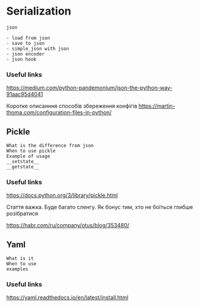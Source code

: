# Serialization 
    json
    
    - load from json  
    - save to json
    - simple_json with json
    - json encoder
    - json hook
  
### Useful links

https://medium.com/python-pandemonium/json-the-python-way-91aac95d4041

Коротке описанння способів збереження конфігів
https://martin-thoma.com/configuration-files-in-python/
## Pickle 

    What is the difference from json
    When to use pickle 
    Example of usage
    __setstate__
    __getstate__
    

### Useful links

https://docs.python.org/3/library/pickle.html

Стаття важка. Буде багато сленгу. Як бонус тим, хто не боїться глибше розібратися

https://habr.com/ru/company/otus/blog/353480/  

## Yaml

    What is it
    When to use
    examples

### Useful links

https://yaml.readthedocs.io/en/latest/install.html